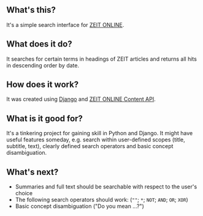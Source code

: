 ## What's this? ##
It's a simple search interface for [ZEIT ONLINE](http://zeit.de).

## What does it do? ##
It searches for certain terms in headings of ZEIT articles and returns all hits in descending order by date.

## How does it work? ##
It was created using [Django](http://djangoproject.com) and [ZEIT ONLINE Content API](http://developer.zeit.de/index/).

## What is it good for? ##
It's a tinkering project for gaining skill in Python and Django. It might have useful features someday, e.g. search within
user-defined scopes (title, subtitle, text), clearly defined search operators and basic concept disambiguation.

## What's next? ##
* Summaries and full text should be searchable with respect to the user's choice
* The following search operators should work: (`""`; `*`; `NOT`; `AND`; `OR`; `XOR`)
* Basic concept disambiguation ("Do you mean ...?")

